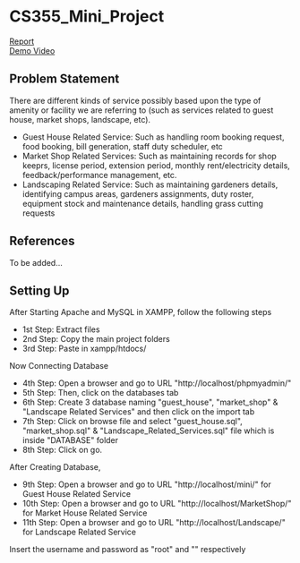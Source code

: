 # CS355_Mini_Project

[Report](https://docs.google.com/presentation/d/1XM7BttTLwyz4IMS_ygr9sam1osl4HuetDxsfcgtwHNA/edit?usp=sharing) <br /> 
[Demo Video](https://drive.google.com/file/d/1poRH4IyNf_sbb4NMw9iq-1fpz9WsCn5W/view?usp=sharing)


## Problem Statement
There are different kinds of service possibly based upon the type of amenity or facility we are referring to (such as services related to guest house, market shops, landscape, etc).

- Guest House Related Service: Such as handling room booking request, food booking, bill generation, staff duty scheduler, etc
- Market Shop Related Services: Such as maintaining records for shop keeprs, license period, extension period, monthly rent/electricity details, feedback/performance management, etc.
- Landscaping Related Service: Such as maintaining gardeners details, identifying campus areas, gardeners assignments, duty roster, equipment stock and maintenance details, handling grass cutting requests

## References
To be added...

## Setting Up
After Starting Apache and MySQL in XAMPP, follow the following steps

- 1st Step: Extract files
- 2nd Step: Copy the main project folders
- 3rd Step: Paste in xampp/htdocs/

Now Connecting Database

- 4th Step: Open a browser and go to URL "http://localhost/phpmyadmin/"
- 5th Step: Then, click on the databases tab
- 6th Step: Create 3 database naming "guest_house", "market_shop" & "Landscape Related Services" and then click on the import tab
- 7th Step: Click on browse file and select "guest_house.sql", "market_shop.sql" & "Landscape_Related_Services.sql" file which is inside "DATABASE" folder
- 8th Step: Click on go.

After Creating Database,

- 9th Step: Open a browser and go to URL "http://localhost/mini/" for Guest House Related Service
- 10th Step: Open a browser and go to URL "http://localhost/MarketShop/" for Market House Related Service
- 11th Step: Open a browser and go to URL "http://localhost/Landscape/" for Landscape Related Service

Insert the username and password as "root" and "" respectively
